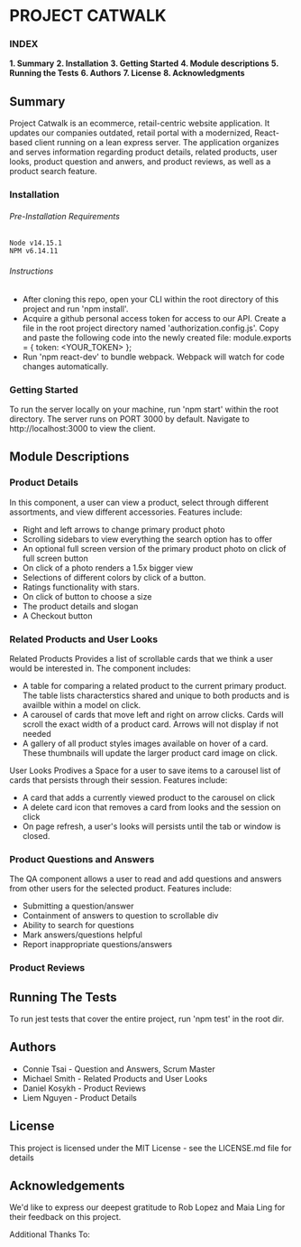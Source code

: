 # PROJECT CATWALK

### INDEX

**1. Summary**
**2. Installation**
**3. Getting Started**
**4. Module descriptions**
**5. Running the Tests**
**6. Authors**
**7. License**
**8. Acknowledgments**


## Summary
  Project Catwalk is an ecommerce, retail-centric website application. It updates our companies outdated, retail portal with a modernized, React-based client running on a lean express server. The application organizes and serves information regarding product details, related products, user looks, product question and anwers, and product reviews, as well as a product search feature.

### Installation
###### Pre-Installation Requirements
    Node v14.15.1
    NPM v6.14.11
###### Instructions
  - After cloning this repo, open your CLI within the root directory of this project and run 'npm install'.
  - Acquire a github personal access token for access to our API. Create a file in the root project directory named 'authorization.config.js'.
  Copy and paste the following code into the newly created file:
    module.exports = {
      token: <YOUR_TOKEN>
    };
  - Run 'npm react-dev' to bundle webpack. Webpack will watch for code changes automatically.

### Getting Started
  To run the server locally on your machine, run 'npm start' within the root directory.
  The server runs on PORT 3000 by default. Navigate to http://localhost:3000 to view the client.

## Module Descriptions

### Product Details
In this component, a user can view a product, select through different assortments, and view different accessories. Features include:
- Right and left arrows to change primary product photo
- Scrolling sidebars to view everything the search option has to offer
- An optional full screen version of the primary product photo on click of full screen button
- On click of a photo renders a 1.5x bigger view
- Selections of different colors by click of a button.
- Ratings functionality with stars.
- On click of button to choose a size
- The product details and slogan
- A Checkout button


### Related Products and User Looks
  Related Products Provides a list of scrollable cards that we think a user would be interested in. The component includes:
  - A table for comparing a related product to the current primary product. The table lists characterstics shared and unique to both products and is availble within a model on click.
  - A carousel of cards that move left and right on arrow clicks. Cards will scroll the exact width of a product card. Arrows will not display if not needed
  - A gallery of all product styles images available on hover of a card. These thumbnails will update the larger product card image on click.

  User Looks Prodives a Space for a user to save items to a carousel list of cards that persists through their session. Features include:
  - A card that adds a currently viewed product to the carousel on click
  - A delete card icon that removes a card from looks and the session on click
  - On page refresh, a user's looks will persists until the tab or window is closed.

### Product Questions and Answers
The QA component allows a user to read and add questions and answers from other users for the selected product. Features include:
- Submitting a question/answer
- Containment of answers to question to scrollable div
- Ability to search for questions
- Mark answers/questions helpful
- Report inappropriate questions/answers

### Product Reviews

## Running The Tests
  To run jest tests that cover the entire project, run 'npm test' in the root dir.

## Authors
  * Connie Tsai - Question and Answers, Scrum Master
  * Michael Smith - Related Products and User Looks
  * Daniel Kosykh - Product Reviews
  * Liem Nguyen - Product Details

## License
  This project is licensed under the MIT License - see the LICENSE.md file for details

## Acknowledgements
  We'd like to express our deepest gratitude to Rob Lopez and Maia Ling for their feedback on this project.

  Additional Thanks To:


